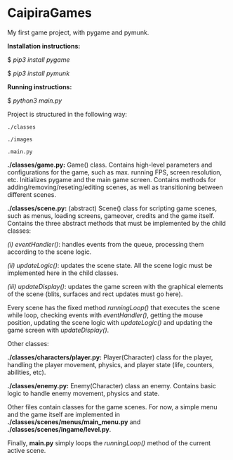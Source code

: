 # CaipiraGames
My first game project, with pygame and pymunk. 

**Installation instructions:**

$ *pip3 install pygame*

$ *pip3 install pymunk*

**Running instructions:** 

$ *python3 main.py*


Project is structured in the following way:

    ./classes
    
    ./images
    
    .main.py

**./classes/game.py:** Game() class. Contains high-level parameters and configurations for the game, such as max. running FPS, screen resolution, etc.
Initializes pygame and the main game screen. Contains methods for adding/removing/reseting/editing scenes, as well as transitioning between different scenes.

**./classes/scene.py:** (abstract) Scene() class for scripting game scenes, such as menus, loading screens, gameover, credits and the game itself. 
Contains the three abstract methods that must be implemented by the child classes:

*(i) eventHandler()*: handles events from the queue, processing them according to the scene logic.

*(ii) updateLogic()*: updates the scene state. All the scene logic must be implemented here in the child classes.

*(iii) updateDisplay()*: updates the game screen with the graphical elements of the scene (blits, surfaces and rect updates must go here).

Every scene has the fixed method *runningLoop()* that executes the scene while loop, checking events with *eventHandler()*, getting the mouse position, updating the scene logic with *updateLogic()* and updating the game screen with *updateDisplay()*.


Other classes:

**./classes/characters/player.py:** Player(Character) class for the player, handling the player movement, physics, and player state (life, counters, abilities, etc).

**./classes/enemy.py:** Enemy(Character) class an enemy. Contains basic logic to handle enemy movement, physics and state.


Other files contain classes for the game scenes. For now, a simple menu and the game itself are implemented in **./classes/scenes/menus/main_menu.py** and **./classes/scenes/ingame/level.py**.


Finally, **main.py** simply loops the *runningLoop()* method of the current active scene.
